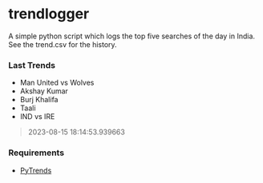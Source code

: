 # trendlogger
A simple python script which logs the top five searches of the day in India.<br>See the trend.csv for the history.<br>

<!-- Last Trends -->
### Last Trends
* Man United vs Wolves
* Akshay Kumar
* Burj Khalifa
* Taali
* IND vs IRE
> 2023-08-15 18:14:53.939663

<!-- Requirements -->
### Requirements
* [PyTrends](https://github.com/dreyco676/pytrends)
